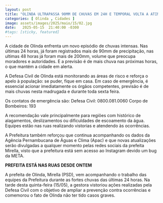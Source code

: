 ```yaml
---
layout: post
title: "OLINDA ULTRAPASSA 90MM DE CHUVAS EM 24H E TEMPORAL VOLTA A ATINGIR A CIDADE"
categories: [ Olinda , Cidades ]
image: assets/images/2025/maio/15/02.jpg
date:   2025-05-15  21:40:00 -0300
#tags: [sticky, featured]
---
```

A cidade de Olinda enfrenta um novo episódio de chuvas intensas. Nas últimas 24 horas, já foram registrados mais de 90mm de precipitação, nas ultimas 48 horas já foram mais de 200mm, volume que preocupa moradores e autoridades. E a previsão é de mais chuva nas próximas horas, o que mantém a cidade em alerta.

A Defesa Civil de Olinda está monitorando as áreas de risco e reforça o apelo à população: se puder, fique em casa. Em caso de emergência, é essencial acionar imediatamente os órgãos competentes, previsão é de mais chuvas nesta madrugada e durante toda sexta feira.

Os contatos de emergência são:
Defesa Civil: 0800.081.0060
Corpo de Bombeiros: 193

A recomendação vale principalmente para regiões com histórico de alagamentos, deslizamentos ou dificuldades de escoamento da água. Equipes estão nas ruas realizando vistorias e atendendo às ocorrências.

A Prefeitura também reforçou que continua acompanhando os dados da Agência Pernambucana de Águas e Clima (Apac) e que novas atualizações serão divulgadas a qualquer momento pelas redes sociais da prefeita Mirella, visto que a prefeitura está sem acesso ao Instagram devido um bug da META.

**PREFEITA ESTÁ NAS RUAS DESDE ONTEM**

A prefeita de Olinda, Mirella (PSD), vem acompanhando o trabalho das equipes da Prefeitura durante as fortes chuvas das últimas 24 horas. Na tarde desta quinta-feira (15/05), a gestora vistoriou ações realizadas pela Defesa Civil com o objetivo de ampliar a prevenção contra ocorrências e comemorou o fato de Olinda não ter tido casos graves.
